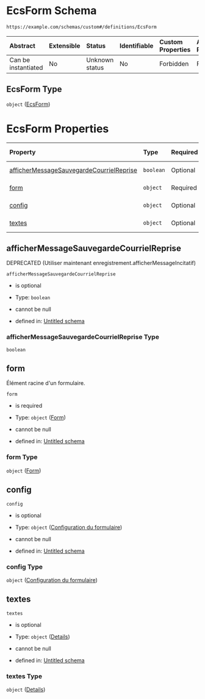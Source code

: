 # EcsForm Schema

```txt
https://example.com/schemas/custom#/definitions/EcsForm
```



| Abstract            | Extensible | Status         | Identifiable | Custom Properties | Additional Properties | Access Restrictions | Defined In                                                                   |
| :------------------ | :--------- | :------------- | :----------- | :---------------- | :-------------------- | :------------------ | :--------------------------------------------------------------------------- |
| Can be instantiated | No         | Unknown status | No           | Forbidden         | Forbidden             | none                | [FRW.form.schema.json\*](../out/FRW.form.schema.json "open original schema") |

## EcsForm Type

`object` ([EcsForm](frw-definitions-ecsform.md))

# EcsForm Properties

| Property                                                                              | Type      | Required | Nullable       | Defined by                                                                                                                                                                                                      |
| :------------------------------------------------------------------------------------ | :-------- | :------- | :------------- | :-------------------------------------------------------------------------------------------------------------------------------------------------------------------------------------------------------------- |
| [afficherMessageSauvegardeCourrielReprise](#affichermessagesauvegardecourrielreprise) | `boolean` | Optional | cannot be null | [Untitled schema](frw-definitions-ecsform-properties-affichermessagesauvegardecourrielreprise.md "https://example.com/schemas/custom#/definitions/EcsForm/properties/afficherMessageSauvegardeCourrielReprise") |
| [form](#form)                                                                         | `object`  | Required | cannot be null | [Untitled schema](frw-definitions-form.md "https://example.com/schemas/custom#/definitions/EcsForm/properties/form")                                                                                            |
| [config](#config)                                                                     | `object`  | Optional | cannot be null | [Untitled schema](frw-definitions-configuration-du-formulaire.md "https://example.com/schemas/custom#/definitions/EcsForm/properties/config")                                                                   |
| [textes](#textes)                                                                     | `object`  | Optional | cannot be null | [Untitled schema](frw-definitions-ecsform-properties-textes.md "https://example.com/schemas/custom#/definitions/EcsForm/properties/textes")                                                                     |

## afficherMessageSauvegardeCourrielReprise

DEPRECATED (Utiliser maintenant enregistrement.afficherMessageIncitatif)

`afficherMessageSauvegardeCourrielReprise`

*   is optional

*   Type: `boolean`

*   cannot be null

*   defined in: [Untitled schema](frw-definitions-ecsform-properties-affichermessagesauvegardecourrielreprise.md "https://example.com/schemas/custom#/definitions/EcsForm/properties/afficherMessageSauvegardeCourrielReprise")

### afficherMessageSauvegardeCourrielReprise Type

`boolean`

## form

Élément racine d'un formulaire.

`form`

*   is required

*   Type: `object` ([Form](frw-definitions-form.md))

*   cannot be null

*   defined in: [Untitled schema](frw-definitions-form.md "https://example.com/schemas/custom#/definitions/EcsForm/properties/form")

### form Type

`object` ([Form](frw-definitions-form.md))

## config



`config`

*   is optional

*   Type: `object` ([Configuration du formulaire](frw-definitions-configuration-du-formulaire.md))

*   cannot be null

*   defined in: [Untitled schema](frw-definitions-configuration-du-formulaire.md "https://example.com/schemas/custom#/definitions/EcsForm/properties/config")

### config Type

`object` ([Configuration du formulaire](frw-definitions-configuration-du-formulaire.md))

## textes



`textes`

*   is optional

*   Type: `object` ([Details](frw-definitions-ecsform-properties-textes.md))

*   cannot be null

*   defined in: [Untitled schema](frw-definitions-ecsform-properties-textes.md "https://example.com/schemas/custom#/definitions/EcsForm/properties/textes")

### textes Type

`object` ([Details](frw-definitions-ecsform-properties-textes.md))
